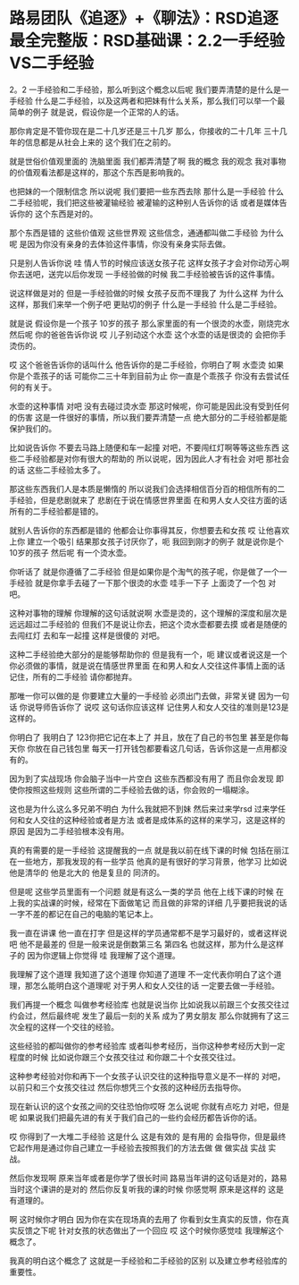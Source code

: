 # 路易团队《追逐》+《聊法》：RSD追逐最全完整版：RSD基础课：2.2一手经验VS二手经验

2。2 一手经验和二手经验，那么听到这个概念以后呢 我们要弄清楚的是什么是一手经验 什么是二手经验，以及这两者和把妹有什么关系，那么我们可以举一个最简单的例子 就是说，假设你是一个正常的人的话。

那你肯定是不管你现在是二十几岁还是三十几岁 那么，你接收的二十几年 三十几年的信息都是从社会上来的 这个我们在之前的。

就是世俗价值观里面的 洗脑里面 我们都弄清楚了啊 我的概念 我的观念 我对事物的价值观看法都是这样的，那这个东西是影响我的。

也把妹的一个限制信念 所以说呢 我们要把一些东西去除 那什么是一手经验 什么二手经验呢，我们把这些被灌输经验 被灌输的这种别人告诉你的话 或者是媒体告诉你的 这个东西是对的。

那个东西是错的 这些价值观 这些世界观 这些信念，通通都叫做二手经验 为什么呢 是因为你没有亲身的去体验这件事情，你没有亲身实际去做。

只是别人告诉你说 哇 情人节的时候应该送女孩子花 这样女孩子才会对你动芳心啊 你去送吧，送完以后你发现 一手经验做的时候 我二手经验被告诉的这件事情。

说这样做是对的 但是一手经验做的时候 女孩子反而不理我了 为什么这样 为什么这样，那我们来举一个例子吧 更贴切的例子 什么是一手经验 什么是二手经验。

就是说 假设你是一个孩子 10岁的孩子 那么家里面的有一个很烫的水壶，刚烧完水 然后呢 你的爸爸告诉你说 哎 儿子别动这个水壶 这个水壶的话是很烫的 会把你手烫伤的。

哎 这个爸爸告诉你的话叫什么 他告诉你的是二手经验，你明白了啊 水壶烫 如果你是个乖孩子的话 可能你二三十年到目前为止 你一直是个乖孩子 你没有去尝试任何的有关于。

水壶的这种事情 对吧 没有去碰过烫水壶 那这时候呢，你可能是因此没有受到任何的伤害 这是一件很好的事情，所以我们要弄清楚一点 绝大部分的二手经验都是能保护我们的。

比如说告诉你 不要去马路上随便和车一起撞 对吧，不要闯红灯啊等等这些东西 这些二手经验都是对你有很大的帮助的 所以说呢，因为因此人才有社会 对吧 那社会的话 这些二手经验太多了。

那这些东西我们人是本质是懒惰的 所以说我们会选择相信百分百的相信所有的二手经验，但是悲剧就来了 悲剧在于说在情感世界里面 在和男人女人交往方面的话 所有的二手经验都是错的。

就别人告诉你的东西都是错的 他都会让你事得其反，你想要去和女孩 哎 让他喜欢上你 建立一个吸引 结果那女孩子讨厌你了，呃 我回到刚才的例子 就是说你是个10岁的孩子 然后呢 有一个烫水壶。

你听话了 就是你遵循了二手经验 但是如果你是个淘气的孩子呢，你是做了一个一手经验 就是你拿手去碰了一下那个很烫的水壶 哇手一下子 上面烫了一个包 对吧。

这种对事物的理解 你理解的这句话就说啊 水壶是烫的，这个理解的深度和层次是远远超过二手经验的 但我们不是说让你去，把这个烫水壶都要去摸 或者是随便的去闯红灯 去和车一起撞 这样是很傻的 对吧。

这种二手经验绝大部分的是能够帮助你的 但是我有一个，呃 建议或者说这是一个你必须做的事情，就是说在情感世界里面 在和男人和女人交往这件事情上面的话 记住，所有的二手经验 请你都抛弃。

那唯一你可以做的是 你要建立大量的一手经验 必须出门去做，非常关键 因为一句话 你说导师告诉你了 说哎 这句话你应该这样 记住男人和女人交往的准则是123是这样的。

你明白了 我明白了 123你把它记在本上了 并且，放在了自己的书包里 甚至是你每天你 你放在自己钱包里 每天一打开钱包都要看这几句话，告诉你这是一点用都没有的。

因为到了实战现场 你会脑子当中一片空白 这些东西都没有用了 而且你会发现 即使你按照这些规则 这些所谓的二手经验去做的话，你会败的一塌糊涂。

这也是为什么这么多兄弟不明白 为什么我就把不到妹 然后来过来学rsd 过来学任何和女人交往的这种经验或者是方法 或者是成体系的这样的来学习，这是这样的原因 是因为二手经验根本没有用。

真的有需要的是一手经验 这提醒我的一点 就是我以前在线下课的时候 包括在丽江在一些地方，那我发现的有一些学员 他真的是有很好的学习背景，他学习 比如说他是清华的 他是北大的 他是复旦的 同济的。

但是呢 这些学员里面有一个问题 就是有这么一类的学员 他在上线下课的时候 在上我的实战课的时候，经常在下面做笔记 而且做的非常的详细 几乎要把我说的话 一字不差的都记在自己的电脑的笔记本上。

我一直在讲课 他一直在打字 但是这样的学员通常都不是学习最好的，或者这样说吧 他不是最差的 但是一般来说是倒数第三名 第四名 也就这样，那为什么是这样子的 因为你逻辑上你觉得 哇 我理解了这个道理。

我理解了这个道理 我知道了这个道理 你知道了道理 不一定代表你明白了这个道理，那怎么能明白这个道理呢 对于男人和女人交往的话 一定要去做一手经验。

我们再提一个概念 叫做参考经验库 也就是说当你 比如说我以前跟三个女孩交往过 约会过，然后最终呢 发生了最后一刻的关系 成为了男女朋友 那么你就拥有了这三次全程的这样一个交往的经验。

这些经验的都叫做你的参考经验库 或者叫参考经历，当你这种参考经历大到一定程度的时候 比如说你跟三个女孩交往过 和你跟二十个女孩交往过。

这种参考经验对你和再下一个女孩子认识交往的这种指导意义是不一样的 对吧，以前只和三个女孩交往过 然后你想凭三个女孩的这种经历去指导你。

现在新认识的这个女孩之间的交往恐怕你哎呀 怎么说呢 你就有点吃力 对吧，但是呢 如果说我们把最先进的有关于我们自己的一些约会经历都告诉你的话。

哎 你得到了一大堆二手经验 这是什么 这是有效的 是有用的 会指导你，但是最终它起作用是通过你自己建立一手经验去按照我们的方法去做 做 做实战 实战 实战。

然后你发现啊 原来当年或者是你学了很长时间 路易当年讲的这句话是对的，路易当时这个课讲的是对的 然后你反复听我的课的时候 你感觉啊 原来是这样的 这是有道理的。

啊 这时候你才明白 因为你在实在现场真的去用了 你看到女生真实的反馈，你在真实反馈之下呢 针对女孩的状态做出了一个回应 哎 这个时候你感觉哇 我理解这个概念了。

我真的明白这个概念了 这就是一手经验和二手经验的区别 以及建立参考经验库的重要性。